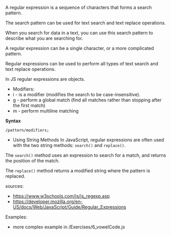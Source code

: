 A regular expression is a sequence of characters that forms a search pattern.

The search pattern can be used for text search and text replace operations.

When you search for data in a text, you can use this search pattern to describe what you are searching for.

A regular expression can be a single character, or a more complicated pattern.

Regular expressions can be used to perform all types of text search and text replace operations.

In JS regular expressions are objects.

- Modifiers:
- i  - is a modifier (modifies the search to be case-insensitive).
- g  - perform a global match (find all matches rather than stopping after the first match)
- m	 - perform multiline matching

**Syntax**

`/pattern/modifiers;`

- Using String Methods
In JavaScript, regular expressions are often used with the two string methods: `search()` and `replace()`.

The `search()` method uses an expression to search for a match, and returns the position of the match.

The `replace()` method returns a modified string where the pattern is replaced.

sources: 
- https://www.w3schools.com/js/js_regexp.asp
- https://developer.mozilla.org/en-US/docs/Web/JavaScript/Guide/Regular_Expressions

Examples: 
- more complex example in /Exercises/6_vowelCode.js